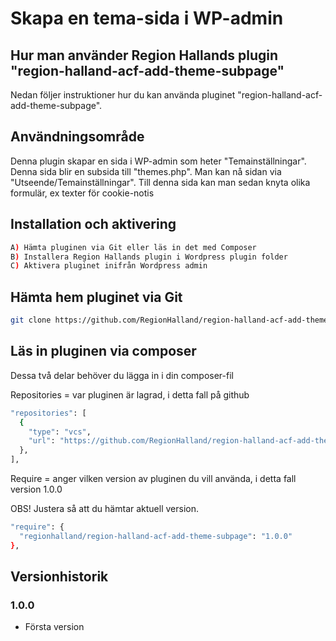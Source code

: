 # Skapa en tema-sida i WP-admin

## Hur man använder Region Hallands plugin "region-halland-acf-add-theme-subpage"

Nedan följer instruktioner hur du kan använda pluginet "region-halland-acf-add-theme-subpage".


## Användningsområde

Denna plugin skapar en sida i WP-admin som heter "Temainställningar".
Denna sida blir en subsida till "themes.php".
Man kan nå sidan via "Utseende/Temainställningar".
Till denna sida kan man sedan knyta olika formulär, ex texter för cookie-notis


## Installation och aktivering

```sh
A) Hämta pluginen via Git eller läs in det med Composer
B) Installera Region Hallands plugin i Wordpress plugin folder
C) Aktivera pluginet inifrån Wordpress admin
```


## Hämta hem pluginet via Git

```sh
git clone https://github.com/RegionHalland/region-halland-acf-add-theme-subpage.git
```


## Läs in pluginen via composer

Dessa två delar behöver du lägga in i din composer-fil

Repositories = var pluginen är lagrad, i detta fall på github

```sh
"repositories": [
  {
    "type": "vcs",
    "url": "https://github.com/RegionHalland/region-halland-acf-add-theme-subpage.git"
  },
],
```
Require = anger vilken version av pluginen du vill använda, i detta fall version 1.0.0

OBS! Justera så att du hämtar aktuell version.

```sh
"require": {
  "regionhalland/region-halland-acf-add-theme-subpage": "1.0.0"
},
```


## Versionhistorik

### 1.0.0
- Första version
